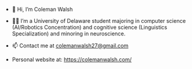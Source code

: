 - 👋 Hi, I’m Coleman Walsh


- 🧑‍🎓 I’m a University of Delaware student majoring in computer science (AI/Robotics Concentration) and cognitive science (Linguistics Specialization) and minoring in neuroscience.
  
- 📫 Contact me at colemanwalsh27@gmail.com

- Personal website at: https://colemanwalsh.com/

<!---
cwalsh27/cwalsh27 is a ✨ special ✨ repository because its `README.md` (this file) appears on your GitHub profile.
You can click the Preview link to take a look at your changes.
--->
